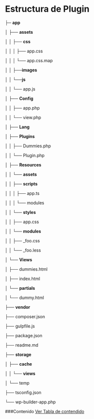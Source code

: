# Estructura de Plugin

├─ **app**

│   ├── **assets**

│   │   ├── **css**

│   │   │   ├── app.css

│   │   │   └── app.css.map

│   │   ├──**images**

│   │   └──**js**

│   │       └── app.js

│   ├── **Config**

│   │   ├── app.php

│   │   └── view.php

│   ├── **Lang**

│   ├── **Plugins**

│   │   ├── Dummies.php

│   │   └── Plugin.php

│   ├── **Resources**

│   │   └── **assets**

│   │       ├── **scripts**

│   │       │   ├── app.ts

│   │       │   └── modules

│   │       └── **styles**

│   │           ├── app.css

│   │           └── **modules**

│   │               ├── \_foo.css

│   │               └── \_foo.less

│   └── **Views**

│       ├── dummies.html

│       ├── index.html

│       └── **partials**

│           └── dummy.html

├── **vendor**

├── composer.json

├── gulpfile.js

├── package.json

├── readme.md

├── **storage**

│   ├── **cache**

│   │   └── **views**

│   └── temp

├── tsconfig.json

└── wp-builder-app.php

###Contenido
[Ver Tabla de contendido](Summary.md)

